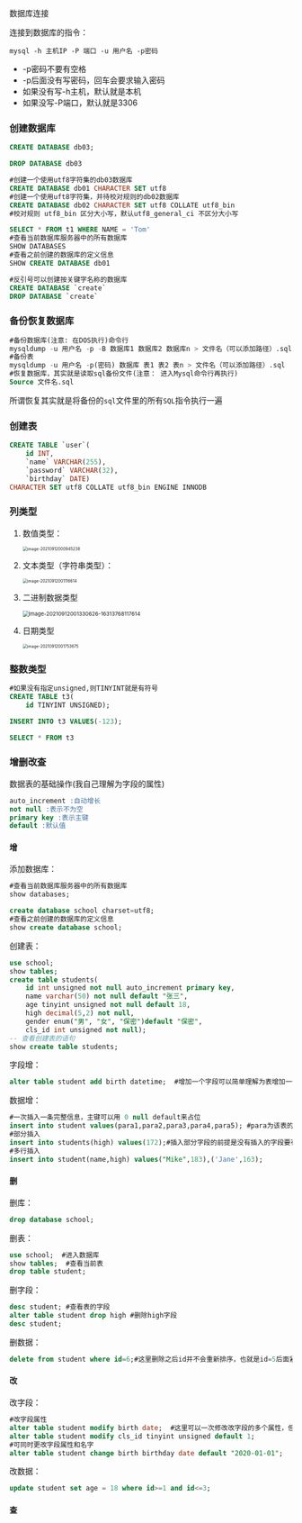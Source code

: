 数据库连接

连接到数据库的指令：

```shell
mysql -h 主机IP -P 端口 -u 用户名 -p密码
```

* -p密码不要有空格
* -p后面没有写密码，回车会要求输入密码
* 如果没有写-h主机，默认就是本机
* 如果没写-P端口，默认就是3306



### 创建数据库

```sql
CREATE DATABASE db03;

DROP DATABASE db03

#创建一个使用utf8字符集的db03数据库
CREATE DATABASE db01 CHARACTER SET utf8
#创建一个使用uft8字符集，并待校对规则的db02数据库
CREATE DATABASE db02 CHARACTER SET utf8 COLLATE utf8_bin
#校对规则 utf8_bin 区分大小写，默认utf8_general_ci 不区分大小写

SELECT * FROM t1 WHERE NAME = 'Tom'
#查看当前数据库服务器中的所有数据库
SHOW DATABASES
#查看之前创建的数据库的定义信息
SHOW CREATE DATABASE db01

#反引号可以创建按关键字名称的数据库
CREATE DATABASE `create`
DROP DATABASE `create`
```



### 备份恢复数据库

```sql
#备份数据库(注意: 在DOS执行)命令行
mysqldump -u 用户名 -p -B 数据库1 数据库2 数据库n > 文件名（可以添加路径）.sql
#备份表
mysqldump -u 用户名 -p(密码) 数据库 表1 表2 表n > 文件名（可以添加路径）.sql
#恢复数据库，其实就是读取sql备份文件(注意： 进入Mysql命令行再执行)
Source 文件名.sql
```

所谓恢复其实就是将备份的`sql`文件里的所有`SQL`指令执行一遍



### 创建表

```sql
CREATE TABLE `user`(
	id INT,
	`name` VARCHAR(255),
	`password` VARCHAR(32),
	`birthday` DATE)
CHARACTER SET utf8 COLLATE utf8_bin ENGINE INNODB
```



### 列类型

1. 数值类型：

   <img src="https://s2.loli.net/2022/03/01/o5nqT6J8MHOg4iR.png" alt="image-20210912000945238" style="zoom:50%;" />

2. 文本类型（字符串类型）：

   <img src="https://s2.loli.net/2022/03/01/gwkdZRfh71M9OUS.png" alt="image-20210912001116614" style="zoom:50%;" />

3. 二进制数据类型

   <img src="https://s2.loli.net/2022/03/01/Nip53JvZPnboxX9.png" alt="image-20210912001330626-16313768117614" style="zoom: 67%;" />

4. 日期类型

   <img src="https://s2.loli.net/2022/03/01/R5CGUr6HoYZyKmF.png" alt="image-20210912001753675" style="zoom:50%;" />

### 整数类型

```sql
#如果没有指定unsigned,则TINYINT就是有符号
CREATE TABLE t3(
	id TINYINT UNSIGNED);

INSERT INTO t3 VALUES(-123);

SELECT * FROM t3
```





### 增删改查

数据表的基础操作(我自己理解为字段的属性)

```sql
auto_increment :自动增长
not null :表示不为空
primary key :表示主键
default :默认值
```

#### 增

添加数据库：

```sql
#查看当前数据库服务器中的所有数据库
show databases;

create database school charset=utf8;
#查看之前创建的数据库的定义信息
show create database school;
```

创建表：

```sql
use school;
show tables;
create table students(
    id int unsigned not null auto_increment primary key,
    name varchar(50) not null default "张三",
    age tinyint unsigned not null default 18,
    high decimal(5,2) not null,
    gender enum("男", "女", "保密")default "保密",
    cls_id int unsigned not null);
-- 查看创建表的语句
show create table students;
```

字段增：

```sql
alter table student add birth datetime;  #增加一个字段可以简单理解为表增加一个新列
```

数据增：

```sql
#一次插入一条完整信息，主键可以用 0 null default来占位
insert into student values(para1,para2,para3,para4,para5); #para为该表的所有列
#部分插入
insert into students(high) values(172);#插入部分字段的前提是没有插入的字段要有自己的默认值
#多行插入
insert into student(name,high) values("Mike",183),('Jane',163);
```

#### 删

删库：

```sql
drop database school;
```

删表：

```sql
use school;  #进入数据库
show tables;  #查看当前表
drop table student;
```

删字段：

```sql
desc student; #查看表的字段
alter table student drop high #删除high字段
desc student;
```

删数据：

```sql
delete from student where id=6;#这里删除之后id并不会重新排序，也就是id=5后面紧跟着就是id=7，id=6这条数据没了
```

#### 改

改字段：

```sql
#改字段属性
alter table student modify birth date;  #这里可以一次修改改字段的多个属性，但前提是修改后不得与表中已有信息冲突。
alter table student modify cls_id tinyint unsigned default 1; 
#可同时更改字段属性和名字
alter table student change birth birthday date default "2020-01-01";
```

改数据：

```sql
update student set age = 18 where id>=1 and id<=3;
```

#### 查









